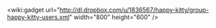 &lt;wiki:gadget url="http://dl.dropbox.com/u/1836567/happy-kitty/group-happy-kitty-users.xml" width="800" height="600" /&gt;